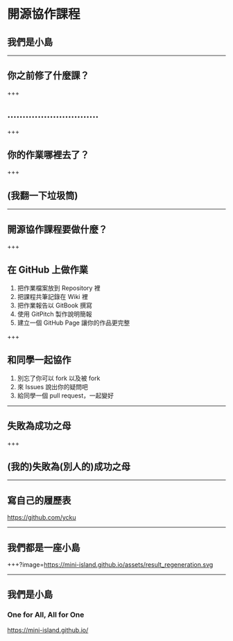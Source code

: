# 開源協作課程
## 我們是小島

---

## 你之前修了什麼課？

+++

## ..............................

+++

## 你的作業哪裡去了？

+++

## (我翻一下垃圾筒)

---

## 開源協作課程要做什麼？

+++

## 在 GitHub 上做作業
1. 把作業檔案放到 Repository 裡
2. 把課程共筆記錄在 Wiki 裡
3. 把作業報告以 GitBook 撰寫
4. 使用 GitPitch 製作說明簡報
5. 建立一個 GitHub Page 讓你的作品更完整

+++

## 和同學一起協作
1. 別忘了你可以 fork 以及被 fork
2. 來 Issues 說出你的疑問吧
3. 給同學一個 pull request，一起變好

---

## 失敗為成功之母

+++

## (我的)失敗為(別人的)成功之母

---

## 寫自己的履歷表
https://github.com/ycku

---

## 我們都是一座小島

+++?image=https://mini-island.github.io/assets/result_regeneration.svg

---

## 我們是小島
### One for All, All for One
https://mini-island.github.io/
